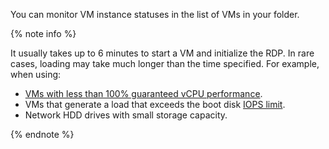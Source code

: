 You can monitor VM instance statuses in the list of VMs in your folder.

{% note info %}

It usually takes up to 6 minutes to start a VM and initialize the RDP. In rare cases, loading may take much longer than the time specified. For example, when using:

* [VMs with less than 100% guaranteed vCPU performance](../compute/concepts/performance-levels).
* VMs that generate a load that exceeds the boot disk [IOPS limit](../compute/concepts/limits.md#compute-limits-disks).
* Network HDD drives with small storage capacity.

{% endnote %}